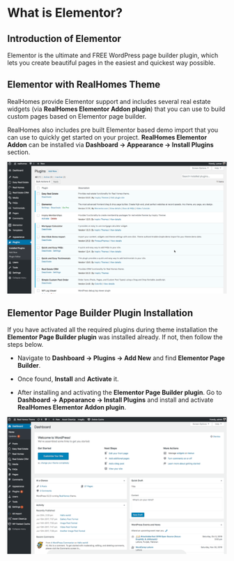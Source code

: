 # What is Elementor?

## Introduction of Elementor

Elementor is the ultimate and FREE WordPress page builder plugin, which lets you create beautiful pages in the easiest and quickest way possible.

## Elementor with RealHomes Theme

RealHomes provide Elementor support and includes several real estate widgets (via **RealHomes Elementor Addon plugin**) that you can use to build custom pages based on Elementor page builder.

RealHomes also includes pre built Elementor based demo import that you can use to quickly get started on your project. **RealHomes Elementor Addon** can be installed via **Dashboard &rarr; Appearance &rarr; Install Plugins** section.

![Install RealHomes Elementor Addon Plugin](images/elementor/install-realhomes-elementor-addon.gif)

## Elementor Page Builder Plugin Installation

If you have activated all the required plugins during theme installation the **Elementor Page Builder plugin** was installed already. If not, then follow the steps below.

- Navigate to **Dashboard → Plugins → Add New** and find **Elementor Page Builder**.

- Once found, **Install** and **Activate** it.

- After installing and activating the **Elementor Page Builder plugin**. Go to **Dashboard → Appearance → Install Plugins** and install and activate **RealHomes Elementor Addon plugin**.

![Install Elementor Page Builder Plugin](images/elementor/install-elementor-page-builder.gif)